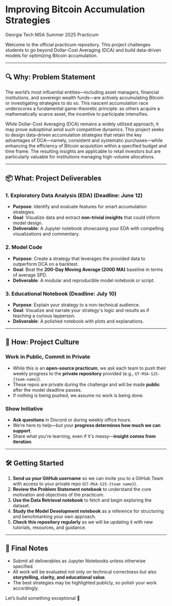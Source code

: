 # Improving Bitcoin Accumulation Strategies  
Georgia Tech MSA Summer 2025 Practicum

Welcome to the official practicum repository. This project challenges students to go beyond Dollar-Cost Averaging (DCA) and build data-driven models for optimizing Bitcoin accumulation.

---

## 🔍 Why: Problem Statement

The world’s most influential entities—including asset managers, financial institutions, and sovereign wealth funds—are actively accumulating Bitcoin or investigating strategies to do so. This nascent accumulation race underscores a fundamental game-theoretic principle: as others acquire a mathematically scarce asset, the incentive to participate intensifies.

While Dollar-Cost Averaging (DCA) remains a widely utilized approach, it may prove suboptimal amid such competitive dynamics. This project seeks to design data-driven accumulation strategies that retain the key advantages of DCA—namely, consistent and systematic purchases—while enhancing the efficiency of Bitcoin acquisition within a specified budget and time frame. The resulting insights are applicable to retail investors but are particularly valuable for institutions managing high-volume allocations. 

---

## 📦 What: Project Deliverables

### 1. Exploratory Data Analysis (EDA) (Deadline: **June 12**)
- **Purpose**: Identify and evaluate features for smart accumulation strategies.
- **Goal**: Visualize data and extract **non-trivial insights** that could inform model design.
- **Deliverable**: A Jupyter notebook showcasing your EDA with compelling visualizations and commentary.

### 2. Model Code
- **Purpose**: Create a strategy that leverages the provided data to outperform DCA on a backtest. 
- **Goal**: Beat the **200-Day Moving Average (200D MA)** baseline in terms of average SPD. 
- **Deliverable**: A modular and reproducible model notebook or script.

### 3. Educational Notebook (Deadline: **July 10**)
- **Purpose**: Explain your strategy to a non-technical audience.
- **Goal**: Visualize and narrate your strategy's logic and results as if teaching a curious layperson.
- **Deliverable**: A polished notebook with plots and explanations.

---

## 🚀 How: Project Culture

### Work in Public, Commit in Private
- While this is an **open-source practicum**, we ask each team to push their weekly progress to the **private repository** provided (e.g., `GT-MSA-S25-{team-name}`).
- These repos are private during the challenge and will be made **public** after the model deadline passes.
- If nothing is being pushed, we assume no work is being done.

### Show Initiative
- **Ask questions** in Discord or during weekly office hours.
- We’re here to help—but your **progress determines how much we can support**.
- Share what you're learning, even if it's messy—**insight comes from iteration**.

---

## 🛠️ Getting Started

1. **Send us your GitHub username** so we can invite you to a GitHub Team with access to your private repo (`GT-MSA-S25-{team name}`).
2. **Review the Problem Statement notebook** to understand the core motivation and objectives of the practicum.
3. **Use the Data Retrieval notebook** to fetch and begin exploring the dataset.
4. **Study the Model Development notebook** as a reference for structuring and benchmarking your own approach.
5. **Check this repository regularly** as we will be updating it with new tutorials, resources, and guidance.

---

## 📣 Final Notes

- Submit all deliverables as Jupyter Notebooks unless otherwise specified.
- All work will be evaluated not only on technical correctness but also **storytelling, clarity, and educational value**.
- The best strategies may be highlighted publicly, so polish your work accordingly.

Let’s build something exceptional 🚀  
